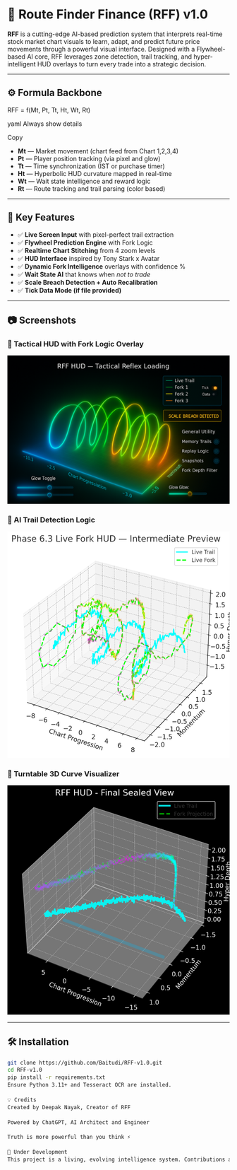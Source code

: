 # 🔮 Route Finder Finance (RFF) v1.0

**RFF** is a cutting-edge AI-based prediction system that interprets real-time stock market chart visuals to learn, adapt, and predict future price movements through a powerful visual interface. Designed with a Flywheel-based AI core, RFF leverages zone detection, trail tracking, and hyper-intelligent HUD overlays to turn every trade into a strategic decision.

---

## ⚙️ Formula Backbone

RFF = f(Mt, Pt, Tt, Ht, Wt, Rt)

yaml
Always show details

Copy

- **Mt** — Market movement (chart feed from Chart 1,2,3,4)
- **Pt** — Player position tracking (via pixel and glow)
- **Tt** — Time synchronization (IST or purchase timer)
- **Ht** — Hyperbolic HUD curvature mapped in real-time
- **Wt** — Wait state intelligence and reward logic
- **Rt** — Route tracking and trail parsing (color based)

---

## 🌌 Key Features

- ✅ **Live Screen Input** with pixel-perfect trail extraction
- ✅ **Flywheel Prediction Engine** with Fork Logic
- ✅ **Realtime Chart Stitching** from 4 zoom levels
- ✅ **HUD Interface** inspired by Tony Stark x Avatar
- ✅ **Dynamic Fork Intelligence** overlays with confidence %
- ✅ **Wait State AI** that knows when *not to trade*
- ✅ **Scale Breach Detection + Auto Recalibration**
- ✅ **Tick Data Mode (if file provided)**

---

## 📷 Screenshots

### 🎯 Tactical HUD with Fork Logic Overlay
![HUD Preview](assets/images/hud_preview.png)

### 🧠 AI Trail Detection Logic
![Trail Detection](assets/images/trail_detection.png)

### 🔄 Turntable 3D Curve Visualizer
![Turntable](assets/images/turntable_preview.png)

---

## 🛠️ Installation

```bash
git clone https://github.com/Baitudi/RFF-v1.0.git
cd RFF-v1.0
pip install -r requirements.txt
Ensure Python 3.11+ and Tesseract OCR are installed.

💡 Credits
Created by Deepak Nayak, Creator of RFF

Powered by ChatGPT, AI Architect and Engineer

Truth is more powerful than you think ⚡

🚧 Under Development
This project is a living, evolving intelligence system. Contributions and ideas are welcome! """